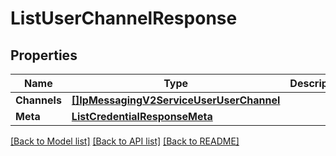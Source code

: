 # ListUserChannelResponse

## Properties
Name | Type | Description | Notes
------------ | ------------- | ------------- | -------------
**Channels** | [**[]IpMessagingV2ServiceUserUserChannel**](ip_messaging.v2.service.user.user_channel.md) |  |[optional] 
**Meta** | [**ListCredentialResponseMeta**](ListCredentialResponse_meta.md) |  |[optional] 

[[Back to Model list]](../README.md#documentation-for-models) [[Back to API list]](../README.md#documentation-for-api-endpoints) [[Back to README]](../README.md)


